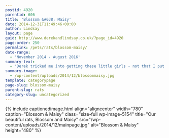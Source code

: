 ```yaml
---
postid: 4920
parentid: 606
title: 'Blossom &#038; Maisy'
date: 2014-12-31T11:49:46+00:00
author: Lindsay
layout: page
guid: http://www.derekandlindsay.co.uk/?page_id=4920
page-order: 250
permalink: /pets/rats/blossom-maisy/
date-range:
  - 'November 2014 - August 2016'
summary-text:
  - 'Derek tricked me into getting these little girls - not that I put up much of a fight.  We were supposed to be buying sawdust and these little beauties were looking for a home - how could I say no?'
summary-image:
  - /wp-content/uploads/2014/12/blossommaisy.jpg
template: categorypage
page-slug: blossom-maisy
parent-slug: rats
category-slug: uncategorized
---
```

{% include captionedimage.html align="aligncenter" width="780" caption="Blossom & Maisy" class="size-full wp-image-5154" title="Our beautiful rats, Blossom and Maisy" src="/wp-content/uploads/2014/12/mainpage.jpg" alt="Blossom & Maisy" height="480" %}